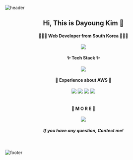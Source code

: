 ![header](https://capsule-render.vercel.app/api?type=waving&color=gradient&height=300&section=header&text=Dayoung%20Kim&fontSize=80&animation=twinkling&fontAlignY=38)
<h2 align="center">Hi, This is Dayoung Kim 💓</h2>
<h4 align="center">👩🏻‍💻 Web Developer from South Korea 👩🏻‍💻</h4>
<p align="center">
<a target="_blank" href="https://iamdayoung.notion.site/57f93b7af36942cf9699998c7361b906"><img src="https://img.shields.io/badge/Resume-000000?style=flat-square&logo=Notion&logoColor=white"/></a>
</p>
<h4 align="center">✨ Tech Stack ✨</h4>
<p align="center">
<p align="center">
  <a href="https://skillicons.dev">
    <img src="https://skillicons.dev/icons?i=git,java,php,javascript,html,css,mysql,aws" />
  </a>
</p>
<!--
<img src="https://img.shields.io/badge/JAVA-007396?style=flat-square&logo=JAVA&logoColor=white"/>
<img src="https://img.shields.io/badge/PHP-777BB4?style=flat-square&logo=Php&logoColor=white"/>
<img src="https://img.shields.io/badge/CodeIgniter-EF4223?style=flat-square&logo=CodeIgniter&logoColor=white"/>
<img src="https://img.shields.io/badge/JavaScript-F7DF1E?style=flat-square&logo=JavaScript&logoColor=white"/>
<img src="https://img.shields.io/badge/jQuery-0769AD?style=flat-square&logo=jQuery&logoColor=white"/>
<img src="https://img.shields.io/badge/HTML5-E34F26?style=flat-square&logo=HTML5&logoColor=white"/>
<img src="https://img.shields.io/badge/CSS3-1572B6?style=flat-square&logo=CSS3&logoColor=white"/>
  <br/>
<img src="https://img.shields.io/badge/MySQL-4479A1?style=flat-square&logo=Mysql&logoColor=white"/>
<img src="https://img.shields.io/badge/GitLab-FCA121?style=flat-square&logo=Gitlab&logoColor=white"/>
<img src="https://img.shields.io/badge/Github-181717?style=flat-square&logo=Github&logoColor=white"/>
</p>

<h4 align="center">🌱 Experience about <img src="https://img.shields.io/badge/AWS-232F3E?style=flat-square&logo=amazonaws&logoColor=white"/> 🌱</h4>
-->
<h4 align="center">🌱 Experience about AWS 🌱</h4>
<p align="center">
  <img src="https://img.shields.io/badge/AmazonEC2-FF9900?style=flat-square&logo=amazonec2&logoColor=white"/>
  <img src="https://img.shields.io/badge/AmazonRDS-527FFF?style=flat-square&logo=amazonrds&logoColor=white"/>
  <img src="https://img.shields.io/badge/AmazonS3-569A31?style=flat-square&logo=amazons3&logoColor=white"/>
  <img src="https://img.shields.io/badge/AmazonECS-FF9900?style=flat-square&logo=amazonecs&logoColor=white"/>
</p>
<h4 align="center"><br>🎈 M O R E 🎈</h4>

<p align="center">
<!-- <a href="https://github.com/iamdayoung"><img src="https://img.shields.io/badge/Github-181717?style=flat-square&logo=Github&logoColor=white&link=https://github.com/iamdayoung"/></a> -->
<!-- <a href="https://www.instagram.com/iam._.dayoung/"><img src="https://img.shields.io/badge/Instagram-E4405F?style=flat-square&logo=Instagram&logoColor=white&link=https://www.instagram.com/iam._.dayoung/"/></a> -->
<a href="mailto:ekduddl912@gmail.com"><img src="https://img.shields.io/badge/Email-D14836?style=flat-square&logo=Gmail&logoColor=white"/></a>
<h5 align="center">If you have any question, Contect me!</h5>

</p> 
<br/>

![footer](https://capsule-render.vercel.app/api?type=waving&color=gradient&height=150&section=footer)
<!--
**iamdayoung/iamdayoung** is a ✨ _special_ ✨ repository because its `README.md` (this file) appears on your GitHub profile.

Here are some ideas to get you started:

- 🔭 I’m currently working on ...
- 🌱 I’m currently learning ...
- 👯 I’m looking to collaborate on ...
- 🤔 I’m looking for help with ...
- 💬 Ask me about ...
- 📫 How to reach me: ...
- 😄 Pronouns: ...
- ⚡ Fun fact: ...
-->
